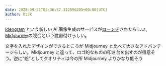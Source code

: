 ```yaml
---
date: 2023-09-21T05:36:37.112596205+00:00[UTC]
author: kt3k
---
```

[Ideogram](https://ideogram.ai/) という新しい AI 画像生成のサービスが[ローンチ](https://ideogram.ai/launch)されたらしい。[Midjourney](https://en.wikipedia.org/wiki/Midjourney)の競合という位置付けらしい。

文字を入れたデザインができるところが Midjourney と比べて大きなアドバンテージらしい。Midjourney と違って、ロゴ的なものの叩き台を出すのが得意そう。逆に"絵"としてクオリティは今の所 Midjourney よりかなり低そう
